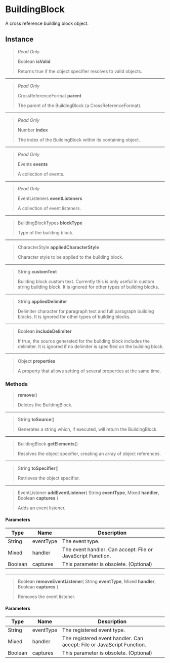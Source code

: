 # BuildingBlock
A cross reference building block object.

## Instance
> *Read Only* 
> 
> Boolean **isValid** 
>
> Returns true if the object specifier resolves to valid objects.
*** 
> *Read Only* 
> 
> CrossReferenceFormat **parent** 
>
> The parent of the BuildingBlock (a CrossReferenceFormat).
*** 
> *Read Only* 
> 
> Number **index** 
>
> The index of the BuildingBlock within its containing object.
*** 
> *Read Only* 
> 
> Events **events** 
>
> A collection of events.
*** 
> *Read Only* 
> 
> EventListeners **eventListeners** 
>
> A collection of event listeners.
*** 
> BuildingBlockTypes **blockType** 
>
> Type of the building block.
*** 
> CharacterStyle **appliedCharacterStyle** 
>
> Character style to be applied to the building block.
*** 
> String **customText** 
>
> Building block custom text. Currently this is only useful in custom string building block. It is ignored for other types of building blocks.
*** 
> String **appliedDelimiter** 
>
> Delimiter character for paragraph text and full paragraph building blocks. It is ignored for other types of building blocks.
*** 
> Boolean **includeDelimiter** 
>
> If true, the source generated for the building block includes the delimiter. It is ignored if no delimiter is specified on the building block.
*** 
> Object **properties** 
>
> A property that allows setting of several properties at the same time.

### Methods
> **remove**()
> 
> Deletes the BuildingBlock.
*** 
> String **toSource**()
> 
> Generates a string which, if executed, will return the BuildingBlock.
*** 
> BuildingBlock **getElements**()
> 
> Resolves the object specifier, creating an array of object references.
*** 
> String **toSpecifier**()
> 
> Retrieves the object specifier.
*** 
> EventListener **addEventListener**( String **eventType**, Mixed **handler**, Boolean **captures** )
> 
> Adds an event listener.
#### Parameters
| Type | Name | Description |
|---|---|---|
| String | eventType | The event type. |
| Mixed | handler | The event handler. Can accept: File or JavaScript Function. |
| Boolean | captures | This parameter is obsolete. (Optional) |

*** 
> Boolean **removeEventListener**( String **eventType**, Mixed **handler**, Boolean **captures** )
> 
> Removes the event listener.
#### Parameters
| Type | Name | Description |
|---|---|---|
| String | eventType | The registered event type. |
| Mixed | handler | The registered event handler. Can accept: File or JavaScript Function. |
| Boolean | captures | This parameter is obsolete. (Optional) |


